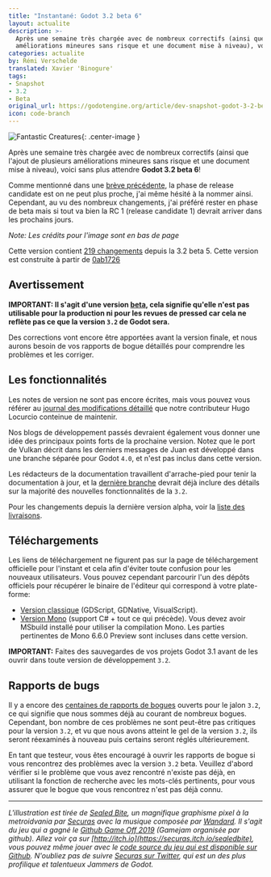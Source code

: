 ```yaml
---
title: "Instantané: Godot 3.2 beta 6"
layout: actualite
description: >-
  Après une semaine très chargée avec de nombreux correctifs (ainsi que l'ajout de plusieurs
  améliorations mineures sans risque et une document mise à niveau), voici sans plus attendre Godot 3.2 beta 6!
categories: actualite
by: Rémi Verschelde 
translated: Xavier 'Binogure'
tags:
- Snapshot
- 3.2
- Beta
original_url: https://godotengine.org/article/dev-snapshot-godot-3-2-beta-6
icon: code-branch
---
```


![Fantastic Creatures](https://godotengine.org/storage/app/uploads/public/5e1/9ae/32b/5e19ae32b8b87812018580.png){: .center-image }

Après une semaine très chargée avec de nombreux correctifs (ainsi que l'ajout de plusieurs améliorations mineures sans risque et une document mise à niveau), voici sans plus attendre **Godot 3.2 beta 6**!

Comme mentionné dans une [brève précédente](https://godotengine.org/article/dev-snapshot-godot-3-2-beta-5), la phase de release candidate est on ne peut plus proche, j'ai même hésité à la nommer ainsi. Cependant, au vu des nombreux changements, j'ai préféré rester en phase de beta mais si tout va bien la RC 1 (release candidate 1) devrait arriver dans les prochains jours.

*Note: Les crédits pour l'image sont en bas de page*

Cette version contient [219 changements](https://github.com/godotengine/godot/compare/399e53e8c328f47bc116b743cd19c66c83e1122b...0ab1726b43dbe81c96d208a41a582435b76fd058) depuis la 3.2 beta 5. Cette version est construite à partir de [0ab1726](https://github.com/godotengine/godot/commit/0ab1726b43dbe81c96d208a41a582435b76fd058)

## Avertissement
**IMPORTANT: Il s'agit d'une version [beta](https://en.wikipedia.org/wiki/Software_release_life_cycle#Beta), cela signifie qu'elle n'est pas utilisable pour la production ni pour les revues de pressed car cela ne reflète pas ce que la version `3.2` de Godot sera.**

Des corrections vont encore être apportées avant la version finale, et nous aurons besoin de vos rapports de bogue détaillés pour comprendre les problèmes et les corriger.

## Les fonctionnalités
Les notes de version ne sont pas encore écrites, mais vous pouvez vous référer au [journal des modifications détaillé](https://gist.github.com/Calinou/49aefe52ce8f67ffa3f743932123d14f) que notre contributeur Hugo Locurcio conteinue de maintenir.

Nos blogs de développement passés devraient également vous donner une idée des principaux points forts de la prochaine version. Notez que le port de Vulkan décrit dans les derniers messages de Juan est développé dans une branche séparée pour Godot `4.0`, et n'est pas inclus dans cette version.

Les rédacteurs de la documentation travaillent d'arrache-pied pour tenir la documentation à jour, et la [dernière branche](https://docs.godotengine.org/fr/latest/) devrait déjà inclure des détails sur la majorité des nouvelles fonctionnalités de la `3.2`.

Pour les changements depuis la dernière version alpha, voir la [liste des livraisons](https://github.com/godotengine/godot/compare/399e53e8c328f47bc116b743cd19c66c83e1122b...0ab1726b43dbe81c96d208a41a582435b76fd058).

## Téléchargements
Les liens de téléchargement ne figurent pas sur la page de téléchargement officielle pour l'instant et cela afin d'éviter toute confusion pour les nouveaux utilisateurs. Vous pouvez cependant parcourir l'un des dépôts officiels pour récupérer le binaire de l'éditeur qui correspond à votre plate-forme:

- [Version classique](https://downloads.tuxfamily.org/godotengine/3.2/beta6/) (GDScript, GDNative, VisualScript).
- [Version Mono](https://downloads.tuxfamily.org/godotengine/3.2/beta6/mono/) (support C# + tout ce qui précède). Vous devez avoir MSbuild installé pour utiliser la compilation Mono. Les parties pertinentes de Mono 6.6.0 Preview sont incluses dans cette version.

**IMPORTANT:** Faites des sauvegardes de vos projets Godot 3.1 avant de les ouvrir dans toute version de développement `3.2`.

## Rapports de bugs
Il y a encore des [centaines de rapports de bogues](https://github.com/godotengine/godot/issues?utf8=%E2%9C%93&q=is%3Aopen+is%3Aissue+milestone%3A3.2+label%3Abug+) ouverts pour le jalon `3.2`, ce qui signifie que nous sommes déjà au courant de nombreux bogues. Cependant, bon nombre de ces problèmes ne sont peut-être pas critiques pour la version `3.2`, et vu que nous avons atteint le gel de la version `3.2`, ils seront réexaminés à nouveau puis certains seront réglés ultérieurement.

En tant que testeur, vous êtes encouragé à ouvrir les rapports de bogue si vous rencontrez des problèmes avec la version `3.2` beta. Veuillez d'abord vérifier si le problème que vous avez rencontré n'existe pas déjà, en utilisant la fonction de recherche avec les mots-clés pertinents, pour vous assurer que le bogue que vous rencontrez n'est pas déjà connu.

----

*L'illustration est tirée de [Sealed Bite](https://securas.itch.io/sealedbite), un magnifique graphisme pixel à la metroidvania par [Securas](https://twitter.com/Securas2010) avec la musique composée par [Wandard](https://soundcloud.com/fabienmerten). Il s'agit du jeu qui a gagné le [Github Game Off 2019](https://itch.io/jam/game-off-2019) (Gamejam organisée par github).
Allez voir ça sur [http://itch.io](https://securas.itch.io/sealedbite), vous pouvez même jouer avec le [code source du jeu qui est disponible sur Github](https://github.com/securas/SealedBite). N'oubliez pas de suivre [Securas sur Twitter](https://twitter.com/Securas2010), qui est un des plus profilique et talentueux Jammers de Godot.*